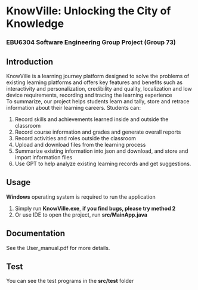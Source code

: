 # KnowVille: Unlocking the City of Knowledge
### EBU6304 Software Engineering Group Project (Group 73)
## Introduction
KnowVille is a learning journey platform designed to solve the problems of existing learning platforms and offers key features and benefits such as interactivity and personalization, credibility and quality, localization and low device requirements, recording and tracing the learning experience  
To summarize, our project helps students learn and tally, store and retrace information about their learning careers. Students can:
1. Record skills and achievements learned inside and outside the classroom
2. Record course information and grades and generate overall reports
3. Record activities and roles outside the classroom
4. Upload and download files from the learning process
5. Summarize existing information into json and download, and store and import information files
6. Use GPT to help analyze existing learning records and get suggestions.
## Usage
**Windows** operating system is required to run the application
1. Simply run **KnowVille.exe**, **if you find bugs, please try method 2**
2. Or use IDE to open the project, run **src/MainApp.java**  
## Documentation
See the User_manual.pdf for more details.
## Test
You can see the test programs in the **src/test** folder
